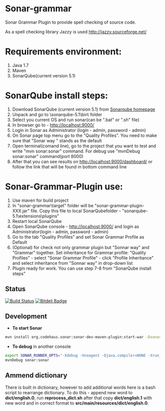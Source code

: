 Sonar-grammar
=============

Sonar Grammar Plugin to provide spell checking of source code. 

As a spell checking library Jazzy is used http://jazzy.sourceforge.net/

Requirements environment:
==========================
1. Java 1.7
2. Maven
3. SonarQube(current version 5.1)

SonarQube install steps:
========================
1. Download SonarQube (current version 5.1) from  [Sonarqube homepage](http://www.sonarqube.org/downloads/)
2. Unpack and go to \sonarqube-5.1\bin\ folder
3. Select you current OS and run sonar(can be ".bat" or ".sh" file)
4. In browser go to -  [http://localhost:9000/](http://localhost:9000/)
5. Login in Sonar as Administrator (login - admin, password - admin)
6. On Sonar page top menu go to the "Quality Profiles". You need to make sure that "Sonar way " stands as the default
7. Open terminal(comand line), go to the project that you want to test and write "mvn sonar:sonar" command. For debug use "mvnDebug sonar:sonar" command(port 8000)
8. After that you can see results on [http://localhost:9000/dashboard/](http://localhost:9000/dashboard/) or follow the link that will be found in bottom command line

Sonar-Grammar-Plugin use:
=========================
1. Use maven for build project
2. In "sonar-grammar\target\" folder will be "sonar-grammar-plugin-XXX.jar" file. Copy this file to local SonarQubefolder - "sonarqube-5.1\extensions\plugins\"
3. Restart local SonarQube
4. Open SonarQube console - [http://localhost:9000/](http://localhost:9000/) and login as Administrator(login - admin, password - admin)
5. Go to the tab "Quality Profiles" and set Sonar Grammar Profile as Default
6. (Optional) for check not only grammar plugin but "Sonnar way" and "Grammar" together. Set inheritance for Grammar profile:
"Quality Profiles" - select "Sonar Grammar Profile" - click "Profile Inheritance" and select  inheritance from "Sonnar way" 
in drop-down list
8. Plugin ready for work. You can use step 7-8 from "SonarQube install steps"


Status
------

[![Build Status](https://travis-ci.org/webdizz/sonar-grammar.png?branch=master)](https://travis-ci.org/webdizz/sonar-grammar)
[![Bitdeli Badge](https://d2weczhvl823v0.cloudfront.net/webdizz/sonar-grammar/trend.png)](https://bitdeli.com/free "Bitdeli Badge")

Development
-----------

* **To start Sonar**

```bash
mvn install org.codehaus.sonar:sonar-dev-maven-plugin:start-war -Dsonar.runtimeVersion=3.7.3 -Djava.io.tmpdir=/tmp
```
* **To debug** in another console

```bash
export SONAR_RUNNER_OPTS="-Xdebug -Xnoagent -Djava.compiler=NONE -Xrunjdwp:transport=dt_socket,server=y,suspend=y,address=8000"
mvnDebug sonar:sonar
```

Ammend dictionary
-----------

There is built in dictionary, however to add additional words here is a bash script to rearrange dictionary.
To do this - append new word to **dict/english.0**, run **reprocess_dict.sh** after that copy **dict/english.1** with new word and in correct format to **src/main/resources/dict/english.0**.




